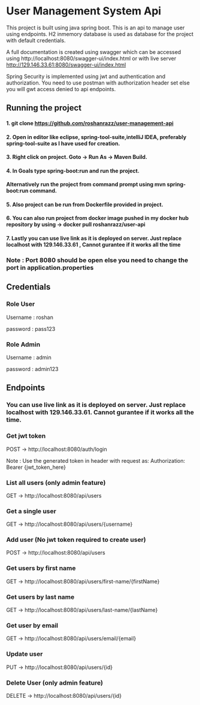 
# User Management System Api

This  project is built using java spring boot. This is an api to manage user using endpoints. H2 inmemory database is used as database for the project with default credentials.

A full documentation is created using swagger which can be accessed using http://localhost:8080/swagger-ui/index.html or with live server http://129.146.33.61:8080/swagger-ui/index.html

Spring Security is implemented using jwt and authentication and authorization. You need to use postman with authorization header set else you will gwt access denied to api endpoints.

## Running the project
#### 1. git clone https://github.com/roshanrazz/user-management-api
#### 2. Open in editor like eclipse, spring-tool-suite,intelliJ IDEA, preferably spring-tool-suite as I have used for creation.
#### 3. Right click on project. Goto -> Run As -> Maven Build.
#### 4. In Goals type spring-boot:run and run the project.
#### Alternatively run the project from command prompt using mvn spring-boot:run command.
#### 5. Also project can be run from Dockerfile provided in project.
#### 6. You can also run project from docker image pushed in my docker hub repository by using -> docker pull roshanrazz/user-api
#### 7. Lastly you can use live link as it is deployed on server. Just replace localhost with 129.146.33.61 , Cannot gurantee if it works all the time

### Note : Port 8080 should be open else you need to change the port in application.properties

## Credentials
### Role User
Username : roshan

password : pass123

### Role Admin 
Username : admin

password : admin123

## Endpoints
### You can use live link as it is deployed on server. Just replace localhost with 129.146.33.61. Cannot gurantee if it works all the time.
### Get jwt token 
POST -> http://localhost:8080/auth/login

Note : Use the generated token in header with request as:
Authorization: Bearer {jwt_token_here}

### List all users (only admin feature)
GET -> http://localhost:8080/api/users

### Get a single user
GET -> http://localhost:8080/api/users/{username}
### Add user (No jwt token required to create user)
POST -> http://localhost:8080/api/users
### Get users by first name
GET -> http://localhost:8080/api/users/first-name/{firstName}

### Get users by last name
GET -> http://localhost:8080/api/users/last-name/{lastName}
### Get user by email
GET -> http://localhost:8080/api/users/email/{email}
### Update user
PUT -> http://localhost:8080/api/users/{id}
### Delete User (only admin feature)
DELETE -> http://localhost:8080/api/users/{id}
